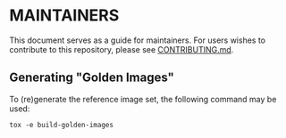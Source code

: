 # MAINTAINERS

This document serves as a guide for maintainers. For users wishes to contribute
to this repository, please see [CONTRIBUTING.md](CONTRIBUTING.md).

## Generating "Golden Images"

To (re)generate the reference image set, the following command may be used:

```
tox -e build-golden-images
```

